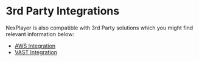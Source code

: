 # 3rd Party Integrations

NexPlayer is also compatible with 3rd Party solutions which you might find relevant information below:

- [AWS Integration](https://nexplayer.github.io/NexPlayer_AWS/)
- [VAST Integration](/vast.md)
